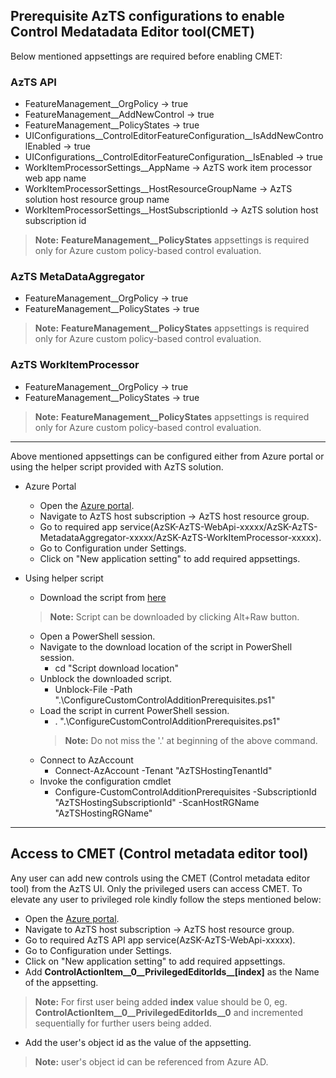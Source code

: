 ## Prerequisite AzTS configurations to enable Control Medatadata Editor tool(CMET)
Below mentioned appsettings are required before enabling CMET:

### AzTS API

- FeatureManagement__OrgPolicy -> true
- FeatureManagement__AddNewControl -> true
- FeatureManagement__PolicyStates -> true
- UIConfigurations__ControlEditorFeatureConfiguration__IsAddNewControlEnabled -> true
- UIConfigurations__ControlEditorFeatureConfiguration__IsEnabled -> true
- WorkItemProcessorSettings__AppName -> AzTS work item processor web app name
- WorkItemProcessorSettings__HostResourceGroupName -> AzTS solution host resource group name
- WorkItemProcessorSettings__HostSubscriptionId -> AzTS solution host subscription id

> **Note:** **FeatureManagement__PolicyStates** appsettings is required only for Azure custom policy-based control evaluation.

### AzTS MetaDataAggregator

- FeatureManagement__OrgPolicy -> true
- FeatureManagement__PolicyStates -> true

> **Note:** **FeatureManagement__PolicyStates** appsettings is required only for Azure custom policy-based control evaluation.

### AzTS WorkItemProcessor

- FeatureManagement__OrgPolicy -> true
- FeatureManagement__PolicyStates -> true

> **Note:** **FeatureManagement__PolicyStates** appsettings is required only for Azure custom policy-based control evaluation.
-----
Above mentioned appsettings can be configured either from Azure portal or using the helper script provided with AzTS solution.

- Azure Portal
  - Open the [Azure portal](https://portal.azure.com/).
  - Navigate to AzTS host subscription -> AzTS host resource group.
  - Go to required app service(AzSK-AzTS-WebApi-xxxxx/AzSK-AzTS-MetadataAggregator-xxxxx/AzSK-AzTS-WorkItemProcessor-xxxxx).
  - Go to Configuration under Settings.
  - Click on "New application setting" to add required appsettings.

- Using helper script
  - Download the script from [here](./Scripts/ConfigureCustomControlAdditionPrerequisites.ps1)
  > **Note:** Script can be downloaded by clicking Alt+Raw button.
  - Open a PowerShell session.
  - Navigate to the download location of the script in PowerShell session.
    - cd "Script download location"
  - Unblock the downloaded script.
    - Unblock-File -Path ".\ConfigureCustomControlAdditionPrerequisites.ps1"
  - Load the script in current PowerShell session.
    - . ".\ConfigureCustomControlAdditionPrerequisites.ps1"
    > **Note:** Do not miss the '.' at beginning of the above command.
  - Connect to AzAccount
    - Connect-AzAccount -Tenant "AzTSHostingTenantId"
  - Invoke the configuration cmdlet
    - Configure-CustomControlAdditionPrerequisites -SubscriptionId "AzTSHostingSubscriptionId" -ScanHostRGName "AzTSHostingRGName"

-----
## Access to CMET (Control metadata editor tool)

Any user can add new controls using the CMET (Control metadata editor tool) from the AzTS UI. Only the privileged users can access CMET. To elevate any user to privileged role kindly follow the steps mentioned below:

- Open the [Azure portal](https://portal.azure.com/).
- Navigate to AzTS host subscription -> AzTS host resource group.
- Go to required AzTS API app service(AzSK-AzTS-WebApi-xxxxx).
- Go to Configuration under Settings.
- Click on "New application setting" to add required appsettings.
- Add **ControlActionItem__0__PrivilegedEditorIds__[index]** as the Name of the appsetting.
> **Note:** For first user being added **index** value should be 0, eg. **ControlActionItem__0__PrivilegedEditorIds__0** and incremented sequentially for further users being added.
- Add the user's object id as the value of the appsetting.
> **Note:** user's object id can be referenced from Azure AD.
